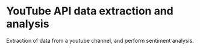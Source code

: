 # YouTube API data extraction and analysis

Extraction of data from a youtube channel, and perform sentiment analysis.
